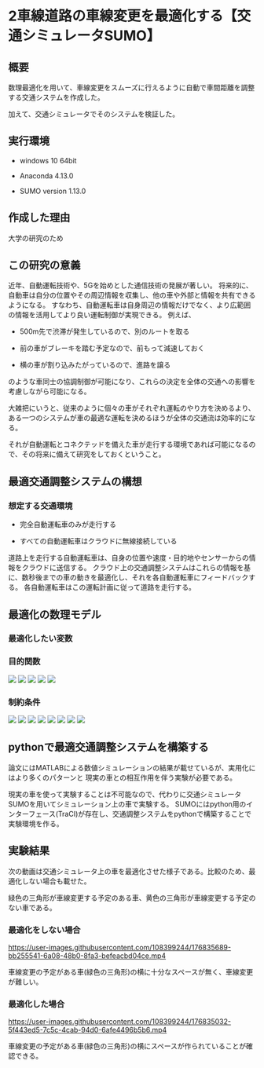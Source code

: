 # 2車線道路の車線変更を最適化する【交通シミュレータSUMO】
## 概要
数理最適化を用いて、車線変更をスムーズに行えるように自動で車間距離を調整する交通システムを作成した。

加えて、交通シミュレータでそのシステムを検証した。

## 実行環境
- windows 10 64bit

- Anaconda 4.13.0

- SUMO version 1.13.0

## 作成した理由
大学の研究のため

## この研究の意義
近年、自動運転技術や、5Gを始めとした通信技術の発展が著しい。
将来的に、自動車は自分の位置やその周辺情報を収集し、他の車や外部と情報を共有できるようになる。
すなわち、自動運転車は自身周辺の情報だけでなく、より広範囲の情報を活用してより良い運転制御が実現できる。
例えば、

- 500m先で渋滞が発生しているので、別のルートを取る

- 前の車がブレーキを踏む予定なので、前もって減速しておく

- 横の車が割り込みたがっているので、進路を譲る

のような車同士の協調制御が可能になり、これらの決定を全体の交通への影響を考慮しながら可能になる。

大雑把にいうと、従来のように個々の車がそれぞれ運転のやり方を決めるより、ある一つのシステムが車の最適な運転を決めるほうが全体の交通流は効率的になる。

それが自動運転とコネクテッドを備えた車が走行する環境であれば可能になるので、その将来に備えて研究をしておくということ。

## 最適交通調整システムの構想
### 想定する交通環境

- 完全自動運転車のみが走行する

- すべての自動運転車はクラウドに無線接続している

道路上を走行する自動運転車は、自身の位置や速度・目的地やセンサーからの情報をクラウドに送信する。
クラウド上の交通調整システムはこれらの情報を基に、数秒後までの車の動きを最適化し、それを各自動運転車にフィードバックする。
各自動運転車はこの運転計画に従って道路を走行する。

## 最適化の数理モデル

### 最適化したい変数

### 目的関数

<img src="https://latex.codecogs.com/svg.image?\large&space;{\rm&space;minimize}\&space;f_{\rm&space;cost}&space;=&space;f_1&space;&plus;&space;f_2&space;&plus;&space;f_3">
<!-- {\rm minimize}\ f_{\rm cost} = f_1 + f_2 + f_3 -->

<img src="https://latex.codecogs.com/svg.image?\large&space;f_1&space;=&space;\sum_{h=1}^H&space;\sum_{n\in\mathcal{N}}&space;w_1&space;\cdot&space;(v_n(t)&space;-&space;v_{\rm&space;des})^2," />
<!-- f_1 = \sum_{h=1}^H \sum_{n\in\mathcal{N}} w_1 \cdot (v_n(t) - v_{\rm des})^2 -->

<img src="https://latex.codecogs.com/svg.image?\large&space;f_2&space;=&space;\sum_{h=1}^H&space;\sum_{n\in\mathcal{N}}&space;w_2&space;\cdot&space;a_n^2(t)," />
<!-- f_2 = \sum_{h=1}^H \sum_{n\in\mathcal{N}} w_2 \cdot a_n^2(t) -->

<img src="https://latex.codecogs.com/svg.image?\large&space;f_3&space;=&space;\sum_{h=1}^H&space;\sum_{p\in\mathcal{P}}&space;\sum_{q\in\mathcal{Q}}&space;w_3&space;\cdot&space;(\theta_p&space;\vee&space;\theta_q)&space;e^{-\alpha(x_p(t)&space;-&space;x_q(t))^2}," />
<!-- f_3 = \sum_{h=1}^H \sum_{p\in\mathcal{P}} \sum_{q\in\mathcal{Q}} w_3 \cdot (\theta_p \vee \theta_q) e^{-\alpha(x_p(t) - x_q(t))^2} -->

<img src="https://latex.codecogs.com/svg.image?\large&space;{\rm&space;where\&space;with}\&space;t&space;=&space;t_0&space;&plus;&space;h&space;\Delta&space;t" />
<!-- t = t_0 + h \Delta t -->

### 制約条件
<img src="https://latex.codecogs.com/svg.image?\large&space;x_n(t&plus;\Delta&space;t)&space;=&space;x_n(t)&space;&plus;&space;v_n(t)\Delta&space;t,&space;" />
<!-- x_n(t+\Delta t) = x_n(t) + v_n(t)\Delta t, -->

<img src="https://latex.codecogs.com/svg.image?\large&space;v_n(t&plus;\Delta&space;t)&space;=&space;v_n(t)&space;&plus;&space;a_n(t)\Delta&space;t,&space;" />
<!-- v_n(t+\Delta t) = v_n(t) + a_n(t)\Delta t, -->

<img src="https://latex.codecogs.com/svg.image?\large&space;v_{\rm&space;min}&space;\leq&space;v_n(t)&space;\leq&space;v_{\rm&space;max}&space;&space;" />
<!-- v_{\rm min} \leq v_n(t) \leq v_{\rm max}  -->

<img src="https://latex.codecogs.com/svg.image?\large&space;a_{\rm&space;min}&space;\leq&space;a_n(t)&space;\leq&space;&space;a_{\rm&space;max}&space;" />
<!-- a_{\rm min} \leq a_n(t) \leq  a_{\rm max} -->

<img src="https://latex.codecogs.com/svg.image?\large&space;a_f&space;=&space;a_{\rm&space;cfm}(x_l,\&space;x_f,\&space;v_l,\&space;v_f)" />
<!-- a_f = a_{\rm cfm}(x_l,\ x_f,\ v_l,\ v_f) -->

<img src="https://latex.codecogs.com/svg.image?\large&space;a_{\rm&space;cfm}&space;=&space;a_{\rm&space;max}\left&space;(&space;1&space;-&space;\left(\frac{v_f}{v_{\rm&space;des}}&space;\right)^4&space;-&space;\left(\frac{s}{g}\right)^2&space;\right&space;)," />
<!-- a_{\rm cfm} = a_{\rm max}\left ( 1 - \left(\frac{v_f}{v_{\rm des}} \right)^4 - \left(\frac{s}{g}\right)^2 \right ), -->

<img src="https://latex.codecogs.com/svg.image?\large&space;g&space;=&space;x_l&space;-&space;x_f&space;-&space;l," />
<!-- g = x_l - x_f - l, -->

<img src="https://latex.codecogs.com/svg.image?\large&space;s&space;=&space;g_{\rm&space;min}&space;&plus;&space;v_f&space;T&space;&plus;&space;\frac{v_f(v_f&space;-&space;v_l)}{2\sqrt{|a_{\rm&space;max}&space;a_{\rm&space;min}}|}," />
<!-- s = g_{\rm min} + v_f T + \frac{v_f(v_f - v_l)}{2\sqrt{|a_{\rm max} a_{\rm min}}|}, -->

## pythonで最適交通調整システムを構築する
論文にはMATLABによる数値シミュレーションの結果が載せているが、実用化にはより多くのパターンと
現実の車との相互作用を伴う実験が必要である。

現実の車を使って実験することは不可能なので、代わりに交通シミュレータSUMOを用いてシミュレーション上の車で実験する。
SUMOにはpython用のインターフェース(TraCI)が存在し、交通調整システムをpythonで構築することで実験環境を作る。

## 実験結果
次の動画は交通シミュレータ上の車を最適化させた様子である。比較のため、最適化しない場合も載せた。

緑色の三角形が車線変更する予定のある車、黄色の三角形が車線変更する予定のない車である。

### 最適化をしない場合

https://user-images.githubusercontent.com/108399244/176835689-bb255541-6a08-48b0-8fa3-befeacbd04ce.mp4

車線変更の予定がある車(緑色の三角形)の横に十分なスペースが無く、車線変更が難しい。

### 最適化した場合

https://user-images.githubusercontent.com/108399244/176835032-5f443ed5-7c5c-4cab-94d0-6afe4496b5b6.mp4

車線変更の予定がある車(緑色の三角形)の横にスペースが作られていることが確認できる。
